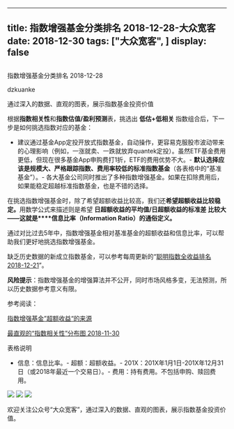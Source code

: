 
---
title:   指数增强基金分类排名 2018-12-28-大众宽客
date: 2018-12-30
tags: ["大众宽客", ]
display: false
---


## 



指数增强基金分类排名 2018-12-28




dzkuanke




通过深入的数据、直观的图表，展示指数基金投资价值


根据**指数相关性**和**指数估值/盈利预测**表，挑选出&nbsp;**低估+低相关**&nbsp;指数组合后，下一步是如何挑选指数对应的基金：
- 建议通过基金App定投开放式指数基金，自动操作，更容易克服股市波动带来的心理影响（例如，一涨就卖、一跌就放弃quantek定投）。虽然ETF基金费用更低，但现在很多基金App申购费打1折，ETF的费用优势不大。- **默认选择应该是规模大、严格跟踪指数、费用率较低的标准指数基金**（各表格中的“基准基金”）。- 各大基金公司同时推出了多种指数增强基金。如果在扣除费用后，如果能稳定超越标准指数基金，也是不错的选择。


在挑选指数增强基金时<h-char unicode="ff0c" class="" style="max-width: 100%;box-sizing: border-box !important;word-wrap: break-word !important;">，</h-char>除了希望超额收益比较高<h-char unicode="ff0c" class="" style="max-width: 100%;box-sizing: border-box !important;word-wrap: break-word !important;">，</h-char>我们还**希望超额收益比较稳定**<h-char unicode="3002" class="" style="max-width: 100%;box-sizing: border-box !important;word-wrap: break-word !important;">**。**</h-char>用数学公式来描述则是希望&nbsp;**日超额收益的平均值/日超额收益的标准差&nbsp;**比较大<h-char unicode="2014" class="" style="max-width: 100%;box-sizing: border-box !important;word-wrap: break-word !important;">——</h-char>**这就是****信息比率**<h-char unicode="ff08" class="" style="max-width: 100%;box-sizing: border-box !important;word-wrap: break-word !important;">**（**</h-char>**Information Ratio**<h-char unicode="ff09" class="" style="max-width: 100%;box-sizing: border-box !important;word-wrap: break-word !important;">**）**</h-char>**的通俗定义**<h-char unicode="3002" class="" style="max-width: 100%;box-sizing: border-box !important;word-wrap: break-word !important;">**。**</h-char>



通过对比过去5年中，指数增强基金相对基准基金的超额收益和信息比率<h-char unicode="ff0c" class="" style="max-width: 100%;box-sizing: border-box !important;word-wrap: break-word !important;">，</h-char>可以帮助我们更好地挑选指数增强基金。



缺乏历史数据的新成立指数基金，可以参考每周更新的“[聪明指数全收益排名 2018-12-21](http://mp.weixin.qq.com/s?__biz=MzAwMTc1MDcwNw==&amp;mid=2648273685&amp;idx=1&amp;sn=d2e6c8bd615ea347c68be10a39f2cf60&amp;chksm=82f930c9b58eb9df9992e805f03e6be608fb3fcb1db834e99eca09e95b30d9b8db2c9eb692b1&amp;scene=21#wechat_redirect)”。



**风险提示**：指数增强基金的增强算法并不公开，同时市场风格多变，无法预测，所以历史数据参考意义有限。



参考阅读：

[指数增强基金”超额收益“的来源](http://mp.weixin.qq.com/s?__biz=MzAwMTc1MDcwNw==&amp;mid=2648272968&amp;idx=1&amp;sn=598917da4403d77210aa3b1a460658e4&amp;chksm=82f93394b58eba82c9a7cb228c22c656fe88c5203ff149473f9edd2d4127e44df65f5bdb146b&amp;scene=21#wechat_redirect)

[最直观的“指数相关性”分布图 2018-11-30](http://mp.weixin.qq.com/s?__biz=MzAwMTc1MDcwNw==&amp;mid=2648273525&amp;idx=2&amp;sn=4c338d0196ce3ad9abc18d9e2c351b60&amp;chksm=82f931a9b58eb8bf08ff49af498493d242e8e6781b2f205d9b1c16b700bf8bfa173881b8761f&amp;scene=21#wechat_redirect)



表格说明
- 信息：信息比率。- 超额：超额收益。- 201X：201X年1月1日-201X年12月31日（或2018年最近一个交易日）。- 费用：持有费用。不包括申购、赎回费用。




<img class="" data-copyright="0" data-ratio="1.1507798960138649" data-s="300,640" src="https://mmbiz.qpic.cn/mmbiz_png/PKw3FQPmhIho5GS2iaO5BngxWUeMvOedlT9hHKMzrrIhiaGbLia9x6SGvnJc2uGsibAmzlKWmI3uPtQExEH9wTGdng/640?wx_fmt=png" data-type="png" data-w="1154" style=""/>

<img class="" data-copyright="0" data-ratio="1.231433506044905" data-s="300,640" src="https://mmbiz.qpic.cn/mmbiz_png/PKw3FQPmhIho5GS2iaO5BngxWUeMvOedl1XeliawVON7BTxm4xczM2JkRLC0IuNrSlhW65TIDzQ8JDRPAgBdkEfg/640?wx_fmt=png" data-type="png" data-w="1158" style=""/>

<img class="" data-copyright="0" data-ratio="1.2224137931034482" data-s="300,640" src="https://mmbiz.qpic.cn/mmbiz_png/PKw3FQPmhIho5GS2iaO5BngxWUeMvOedltCcx6AV6ichhTKndGvF4sXnSS6Gpv8ibnxLf8m7NLoat79pSa1PzucYA/640?wx_fmt=png" data-type="png" data-w="1160" style=""/>

欢迎关注公众号“大众宽客”，通过深入的数据、直观的图表，展示指数基金投资价值。








